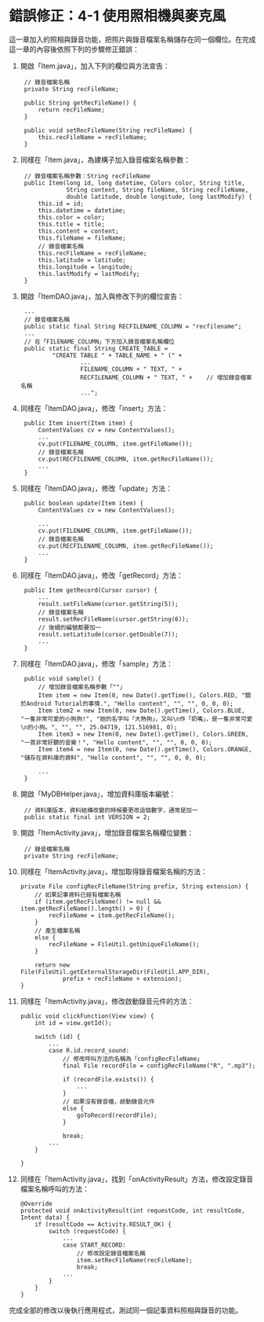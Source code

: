 # 錯誤修正：4-1 使用照相機與麥克風

這一章加入的照相與錄音功能，把照片與錄音檔案名稱儲存在同一個欄位。在完成這一章的內容後依照下列的步驟修正錯誤：

1. 開啟「Item.java」，加入下列的欄位與方法宣告：

        // 錄音檔案名稱
        private String recFileName;

        public String getRecFileName() {
            return recFileName;
        }
    
        public void setRecFileName(String recFileName) {
            this.recFileName = recFileName;
        }
        
2. 同樣在「Item.java」，為建構子加入錄音檔案名稱參數：

        // 錄音檔案名稱參數：String recFileName
        public Item(long id, long datetime, Colors color, String title,
                    String content, String fileName, String recFileName,
                    double latitude, double longitude, long lastModify) {
            this.id = id;
            this.datetime = datetime;
            this.color = color;
            this.title = title;
            this.content = content;
            this.fileName = fileName;
            // 錄音檔案名稱
            this.recFileName = recFileName;
            this.latitude = latitude;
            this.longitude = longitude;
            this.lastModify = lastModify;
        }

3. 開啟「ItemDAO.java」，加入與修改下列的欄位宣告：

        ...
        // 錄音檔案名稱
        public static final String RECFILENAME_COLUMN = "recfilename";
        ...    
        // 在「FILENAME_COLUMN」下方加入錄音檔案名稱欄位
        public static final String CREATE_TABLE =
                "CREATE TABLE " + TABLE_NAME + " (" +
                        ...
                        FILENAME_COLUMN + " TEXT, " +
                        RECFILENAME_COLUMN + " TEXT, " +    // 增加錄音檔案名稱
                        ...";

4. 同樣在「ItemDAO.java」，修改「insert」方法：

        public Item insert(Item item) {
            ContentValues cv = new ContentValues();
            ...
            cv.put(FILENAME_COLUMN, item.getFileName());
            // 錄音檔案名稱
            cv.put(RECFILENAME_COLUMN, item.getRecFileName());
            ...
        }

5. 同樣在「ItemDAO.java」，修改「update」方法：

        public boolean update(Item item) {
            ContentValues cv = new ContentValues();

            ...
            cv.put(FILENAME_COLUMN, item.getFileName());
            // 錄音檔案名稱
            cv.put(RECFILENAME_COLUMN, item.getRecFileName());
            ...
        }

6. 同樣在「ItemDAO.java」，修改「getRecord」方法：

        public Item getRecord(Cursor cursor) {
            ...
            result.setFileName(cursor.getString(5));
            // 錄音檔案名稱
            result.setRecFileName(cursor.getString(6));
            // 後續的編號都要加一
            result.setLatitude(cursor.getDouble(7));
            ...
        }

7. 同樣在「ItemDAO.java」，修改「sample」方法：

        public void sample() {
            // 增加錄音檔案名稱參數「""」
            Item item = new Item(0, new Date().getTime(), Colors.RED, "關於Android Tutorial的事情.", "Hello content", "", "", 0, 0, 0);
            Item item2 = new Item(0, new Date().getTime(), Colors.BLUE, "一隻非常可愛的小狗狗!", "她的名字叫「大熱狗」，又叫\n作「奶嘴」，是一隻非常可愛\n的小狗。", "", "", 25.04719, 121.516981, 0);
            Item item3 = new Item(0, new Date().getTime(), Colors.GREEN, "一首非常好聽的音樂！", "Hello content", "", "", 0, 0, 0);
            Item item4 = new Item(0, new Date().getTime(), Colors.ORANGE, "儲存在資料庫的資料", "Hello content", "", "", 0, 0, 0);
    
            ...
        }

8. 開啟「MyDBHelper.java」，增加資料庫版本編號：

        // 資料庫版本，資料結構改變的時候要更改這個數字，通常是加一
        public static final int VERSION = 2;

9. 開啟「ItemActivity.java」，增加錄音檔案名稱欄位變數：

        // 錄音檔案名稱
        private String recFileName;

10. 同樣在「ItemActivity.java」，增加取得錄音檔案名稱的方法：

        private File configRecFileName(String prefix, String extension) {
            // 如果記事資料已經有檔案名稱
            if (item.getRecFileName() != null && item.getRecFileName().length() > 0) {
                recFileName = item.getRecFileName();
            }
            // 產生檔案名稱
            else {
                recFileName = FileUtil.getUniqueFileName();
            }
    
            return new File(FileUtil.getExternalStorageDir(FileUtil.APP_DIR),
                    prefix + recFileName + extension);
        }

11. 同樣在「ItemActivity.java」，修改啟動錄音元件的方法：

        public void clickFunction(View view) {
            int id = view.getId();
    
            switch (id) {
                ...
                case R.id.record_sound:
                    // 修改呼叫方法的名稱為「configRecFileName」
                    final File recordFile = configRecFileName("R", ".mp3");
    
                    if (recordFile.exists()) {
                        ...
                    }
                    // 如果沒有錄音檔，啟動錄音元件
                    else {
                        goToRecord(recordFile);
                    }
    
                    break;
                ...
            }
    
        }

12. 同樣在「ItemActivity.java」，找到「onActivityResult」方法，修改設定錄音檔案名稱呼叫的方法：

        @Override
        protected void onActivityResult(int requestCode, int resultCode, Intent data) {
            if (resultCode == Activity.RESULT_OK) {
                switch (requestCode) {
                    ...
                    case START_RECORD:
                        // 修改設定錄音檔案名稱
                        item.setRecFileName(recFileName);
                        break;
                    ...
                }
            }
        }


完成全部的修改以後執行應用程式，測試同一個記事資料照相與錄音的功能。
